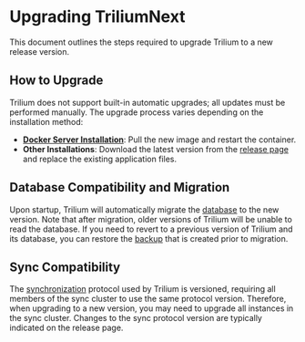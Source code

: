 # Upgrading TriliumNext
This document outlines the steps required to upgrade Trilium to a new release version.

## How to Upgrade

Trilium does not support built-in automatic upgrades; all updates must be performed manually. The upgrade process varies depending on the installation method:

*   [**Docker Server Installation**](Server%20Installation/1.%20Installing%20the%20server/Using%20Docker.md): Pull the new image and restart the container.
*   **Other Installations**: Download the latest version from the [release page](https://github.com/TriliumNext/Trilium/releases/latest) and replace the existing application files.

## Database Compatibility and Migration

Upon startup, Trilium will automatically migrate the [database](../Advanced%20Usage/Database.md) to the new version. Note that after migration, older versions of Trilium will be unable to read the database. If you need to revert to a previous version of Trilium and its database, you can restore the [backup](Backup.md) that is created prior to migration.

## Sync Compatibility

The [synchronization](Synchronization.md) protocol used by Trilium is versioned, requiring all members of the sync cluster to use the same protocol version. Therefore, when upgrading to a new version, you may need to upgrade all instances in the sync cluster. Changes to the sync protocol version are typically indicated on the release page.